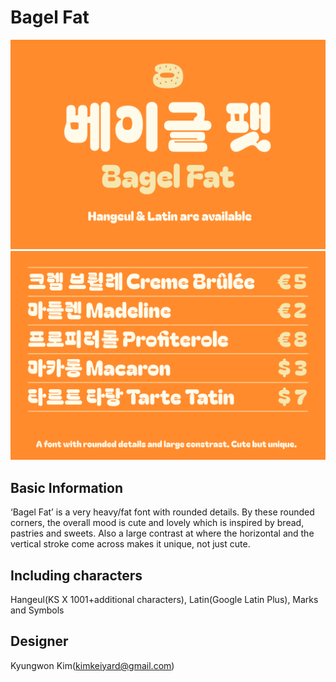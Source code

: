 # Bagel Fat

![bagel fat Image1](Documentation/images/github_1.png)
![bagel fat_Image2](Documentation/images/github_2.png)


## Basic Information
‘Bagel Fat’ is a very heavy/fat font with rounded details. By these rounded corners, the overall mood is cute and lovely which is inspired by bread, pastries and sweets. Also a large contrast at where the horizontal and the vertical stroke come across makes it unique, not just cute.

## Including characters
Hangeul(KS X 1001+additional characters), Latin(Google Latin Plus), Marks and Symbols

## Designer
Kyungwon Kim(kimkeiyard@gmail.com)
